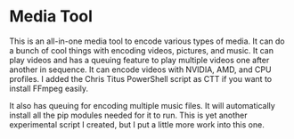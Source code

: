 # Media Tool

This is an all-in-one media tool to encode various types of media. It can do a bunch of cool things with encoding videos, pictures, and music. It can play videos and has a queuing feature to play multiple videos one after another in sequence. It can encode videos with NVIDIA, AMD, and CPU profiles. I added the Chris Titus PowerShell script as CTT if you want to install FFmpeg easily.

It also has queuing for encoding multiple music files. It will automatically install all the pip modules needed for it to run. This is yet another experimental script I created, but I put a little more work into this one.
